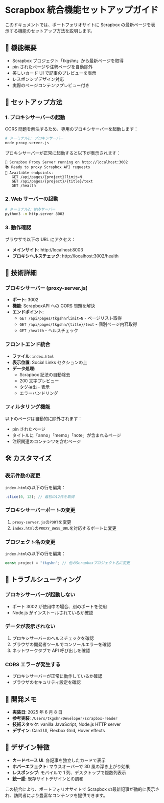 # Scrapbox 統合機能セットアップガイド

このドキュメントでは、ポートフォリオサイトに Scrapbox の最新ページを表示する機能のセットアップ方法を説明します。

## 🎯 機能概要

- Scrapbox プロジェクト「tkgshn」から最新ページを取得
- pin されたページや注釈ページを自動除外
- 美しいカード UI で記事のプレビューを表示
- レスポンシブデザイン対応
- 実際のページコンテンツプレビュー付き

## 🚀 セットアップ方法

### 1. プロキシサーバーの起動

CORS 問題を解決するため、専用のプロキシサーバーを起動します：

```bash
# ターミナル1: プロキシサーバー
node proxy-server.js
```

プロキシサーバーが正常に起動すると以下が表示されます：

```
🚀 Scrapbox Proxy Server running on http://localhost:3002
📚 Ready to proxy Scrapbox API requests
🔗 Available endpoints:
   GET /api/pages/{project}?limit=N
   GET /api/pages/{project}/{title}/text
   GET /health
```

### 2. Web サーバーの起動

```bash
# ターミナル2: Webサーバー
python3 -m http.server 8003
```

### 3. 動作確認

ブラウザで以下の URL にアクセス：

- **メインサイト**: http://localhost:8003
- **プロキシヘルスチェック**: http://localhost:3002/health

## 🔧 技術詳細

### プロキシサーバー (proxy-server.js)

- **ポート**: 3002
- **機能**: ScrapboxAPI への CORS 問題を解決
- **エンドポイント**:
  - `GET /api/pages/tkgshn?limit=N` - ページリスト取得
  - `GET /api/pages/tkgshn/{title}/text` - 個別ページ内容取得
  - `GET /health` - ヘルスチェック

### フロントエンド統合

- **ファイル**: `index.html`
- **表示位置**: Social Links セクションの上
- **データ処理**:
  - Scrapbox 記法の自動除去
  - 200 文字プレビュー
  - タグ抽出・表示
  - エラーハンドリング

### フィルタリング機能

以下のページは自動的に除外されます：

- pin されたページ
- タイトルに「anno」「memo」「note」が含まれるページ
- 注釈関連のコンテンツを含むページ

## 🛠️ カスタマイズ

### 表示件数の変更

`index.html`の以下の行を編集：

```javascript
.slice(0, 12); // 最初の12件を取得
```

### プロキシサーバーポートの変更

1. `proxy-server.js`の`PORT`を変更
2. `index.html`の`PROXY_BASE_URL`を対応するポートに変更

### プロジェクト名の変更

`index.html`の以下の行を編集：

```javascript
const project = "tkgshn"; // 他のScrapboxプロジェクト名に変更
```

## 🚨 トラブルシューティング

### プロキシサーバーが起動しない

- ポート 3002 が使用中の場合、別のポートを使用
- Node.js がインストールされているか確認

### データが表示されない

1. プロキシサーバーのヘルスチェックを確認
2. ブラウザの開発者ツールでコンソールエラーを確認
3. ネットワークタブで API 呼び出しを確認

### CORS エラーが発生する

- プロキシサーバーが正常に動作しているか確認
- ブラウザのセキュリティ設定を確認

## 📝 開発メモ

- **実装日**: 2025 年 6 月 8 日
- **参考実装**: `/Users/tkgshn/Developer/scrapbox-reader`
- **技術スタック**: vanilla JavaScript, Node.js HTTP server
- **デザイン**: Card UI, Flexbox Grid, Hover effects

## 🎨 デザイン特徴

- **カードベース UI**: 各記事を独立したカードで表示
- **ホバーエフェクト**: マウスオーバーで 3D 風の浮き上がり効果
- **レスポンシブ**: モバイルで 1 列、デスクトップで複数列表示
- **統一感**: 既存サイトデザインとの調和

この統合により、ポートフォリオサイトで Scrapbox の最新記事が動的に表示され、訪問者により豊富なコンテンツを提供できます。
